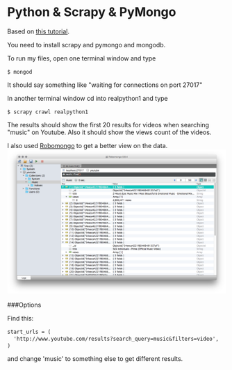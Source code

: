 # Python & Scrapy & PyMongo

Based on [this tutorial](https://realpython.com/blog/python/web-scraping-with-scrapy-and-mongodb/).

You need to install scrapy and pymongo and mongodb.

To run my files, open one terminal window and type
```
$ mongod
```
It should say something like "waiting for connections on port 27017"

In another terminal window cd into realpython1 and type
```
$ scrapy crawl realpython1
```

The results should show the first 20 results for videos when searching "music" on Youtube. Also it should show the views count of the videos.

I also used [Robomongo](http://robomongo.org) to get a better view on the data.
![alt tag](robomongo.png)

###Options

Find this:

```
start_urls = (
  'http://www.youtube.com/results?search_query=music&filters=video',
)
```
and change 'music' to something else to get different results.
